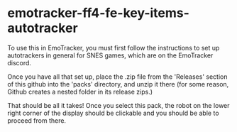 # emotracker-ff4-fe-key-items-autotracker

To use this in EmoTracker, you must first follow the instructions to set up autotrackers in general for SNES games, which are on the EmoTracker discord. 

Once you have all that set up, place the .zip file from the 'Releases' section of this github into the 'packs' directory, and unzip it there (for some reason, Github creates a nested folder in its release zips.)

That should be all it takes! Once you select this pack, the robot on the lower right corner of the display should be clickable and you should be able to proceed from there.
